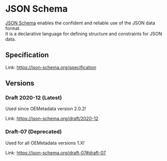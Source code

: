 <!--
SPDX-FileCopyrightText: Ludwig Hülk <Ludee> © Reiner Lemoine Institut

SPDX-License-Identifier: CC0-1.0
-->

# JSON Schema

[JSON Schema](https://json-schema.org/) enables the confident and reliable use of the JSON data format.<br>
It is a declarative language for defining structure and constraints for JSON data.

## Specification

Link: https://json-schema.org/specification


## Versions

### Draft 2020-12 (Latest)

Used since OEMetadata version 2.0.2!

Link: https://json-schema.org/draft/2020-12

### Draft-07 (Deprecated)

Used for all OEMetadata versions 1.X!

Link: https://json-schema.org/draft-07#draft-07
